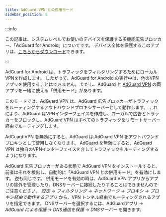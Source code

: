 ```yaml
---
title: AdGuard VPN との併用モード
sidebar_position: 8
---
```


:::info

この記事は、システムレベルでお使いのデバイスを保護する多機能広告ブロッカー、「AdGuard for Android」についてです。 デバイス全体を保護するこのアプリは、[こちらからダウンロード](https://agrd.io/download-kb-adblock)できます。

:::

AdGuard for Android は、トラフィックをフィルタリングするためにローカルVPNを作成します。 したがって、AdGuard for Android の実行中は、他のVPNアプリを使用することはできません。 ただし、AdGuard と [AdGuard VPN](https://adguard-vpn.com/) の両アプリを一緒に使える「併用モード」があります。

このモードでは、AdGuard VPN は、AdGuard 広告ブロッカーがトラフィックをルーティングするアウトバウンドプロキシサーバーとして動作します。 これにより、AdGuard はVPNインターフェイスを作成し、ローカルで広告とトラッカーをブロックし、AdGuard VPN はすべてのトラフィックをリモートサーバー経由でルーティングします。

AdGuard VPN を無効にすると、AdGuard は AdGuard VPN をアウトバウンドプロキシとして使用しなくなります。 AdGuard を無効にすると、AdGuard VPN は独自のVPNインターフェイスを介してトラフィックをルーティングするようになります。

AdGuard 広告ブロッカーがある状態で AdGuard VPN をインストールすると、前者はそれを検出し、自動的に「AdGuard VPN との併用モード」を有効にします。 逆も同じです。 併用モードを有効の時は、AdGuard VPN アプリからアプリの除外を管理したり、DNSサーバーに接続したりすることはできませんのでご注意ください。 _設定_ → _フィルタリング_ → _ネットワーク_ → _プロキシ_ → _プロキシ経由で動作するアプリ_ から、VPN トンネル経由でルーティングされるアプリを指定できます。 DNSサーバーを選択するには、AdGuardアプリ → _AdGuard による保護_ → _DNS通信を保護_ → _DNSサーバー_ を開きます。
